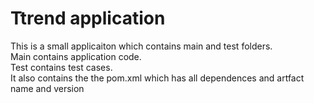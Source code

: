 # Ttrend application

This is a small applicaiton which contains main and test folders.  
Main contains application code.  
Test contains test cases.  
It also contains the the pom.xml which has all dependences and artfact name and version

